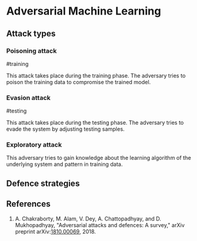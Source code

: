 # Adversarial Machine Learning

## Attack types

### Poisoning attack

\#training

This attack takes place during the training phase. The adversary tries to poison the training data to compromise the trained model.

### Evasion attack

\#testing

This attack takes place during the testing phase. The adversary tries to evade the system by adjusting testing samples.

### Exploratory attack

This adversary tries to gain knowledge about the learning algorithm of the underlying system and pattern in training data.

## Defence strategies

## References

1. A. Chakraborty, M. Alam, V. Dey, A. Chattopadhyay, and D. Mukhopadhyay, "Adversarial attacks and defences: A survey," arXiv preprint arXiv:[1810.00069](https://arxiv.org/abs/1810.00069), 2018.
